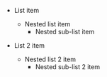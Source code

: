    * List item
      * Nested list item
         * Nested sub-list item

   * List 2 item
      * Nested list 2 item
         * Nested sub-list 2 item
